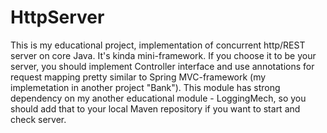 # HttpServer
This is my educational project, implementation of concurrent http/REST server on core Java. It's kinda mini-framework. If you choose it to be your server, you should implement Controller interface and use annotations for request mapping pretty similar to Spring MVC-framework (my implemetation in another project "Bank"). This module has strong dependency on my another educational module - LoggingMech, so you should add that to your local Maven repository if you want to start and check server.
